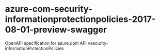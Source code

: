 # azure-com-security-informationprotectionpolicies-2017-08-01-preview-swagger
OpenAPI specification for azure.com API vsecurity-informationProtectionPolicies
